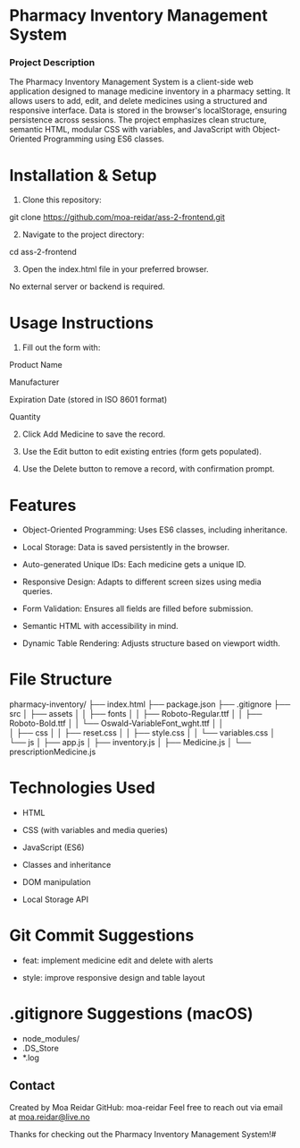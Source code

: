 # Pharmacy Inventory Management System

### Project Description

The Pharmacy Inventory Management System is a client-side web application designed to manage medicine inventory in a pharmacy setting. It allows users to add, edit, and delete medicines using a structured and responsive interface. Data is stored in the browser's localStorage, ensuring persistence across sessions. The project emphasizes clean structure, semantic HTML, modular CSS with variables, and JavaScript with Object-Oriented Programming using ES6 classes.

# Installation & Setup

1. Clone this repository:

git clone https://github.com/moa-reidar/ass-2-frontend.git

2. Navigate to the project directory:

cd ass-2-frontend

3. Open the index.html file in your preferred browser.

No external server or backend is required.

# Usage Instructions

1. Fill out the form with:

Product Name

Manufacturer

Expiration Date (stored in ISO 8601 format)

Quantity

2. Click Add Medicine to save the record.

3. Use the Edit button to edit existing entries (form gets populated).

4. Use the Delete button to remove a record, with confirmation prompt.

# Features

- Object-Oriented Programming: Uses ES6 classes, including inheritance.

- Local Storage: Data is saved persistently in the browser.

- Auto-generated Unique IDs: Each medicine gets a unique ID.

- Responsive Design: Adapts to different screen sizes using media queries.

- Form Validation: Ensures all fields are filled before submission.

- Semantic HTML with accessibility in mind.

- Dynamic Table Rendering: Adjusts structure based on viewport width.

# File Structure

pharmacy-inventory/
├── index.html
├── package.json
├── .gitignore
├── src
│   ├── assets
│   │   ├── fonts
│   │       ├── Roboto-Regular.ttf
│   │       ├── Roboto-Bold.ttf
│   │       └── Oswald-VariableFont_wght.ttf
│   │   
│   ├── css
│   │   ├── reset.css
│   │   ├── style.css
│   │   └── variables.css
│   └── js
│       ├── app.js
│       ├── inventory.js
│       ├── Medicine.js
│       └── prescriptionMedicine.js

# Technologies Used

- HTML

- CSS (with variables and media queries)

- JavaScript (ES6)

- Classes and inheritance

- DOM manipulation

- Local Storage API

# Git Commit Suggestions

- feat: implement medicine edit and delete with alerts

- style: improve responsive design and table layout


# .gitignore Suggestions (macOS)

- node_modules/
- .DS_Store
- *.log

## Contact

Created by Moa Reidar GitHub: moa-reidar Feel free to reach out via email at moa.reidar@live.no


Thanks for checking out the Pharmacy Inventory Management System!#